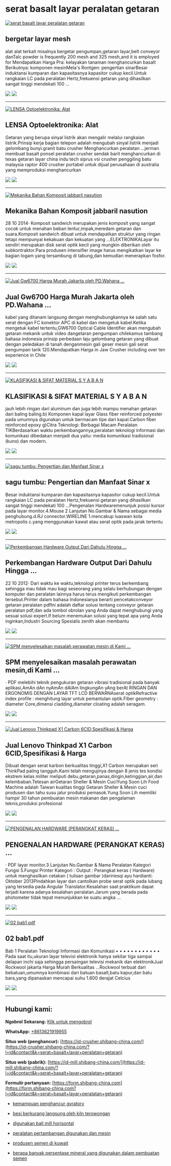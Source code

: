 # serat basalt layar peralatan getaran

<a href="https://swt.shibang-china.com/?l=id&img&k=serat+basalt+layar+peralatan+getaran" target="_blank">![serat basalt layar peralatan getaran](http://static.shibang-china.com/all-800x300/234.jpg)</a>

## bergetar layar mesh
alat alat terkait misalnya bergetar pengumpan,getaran layar,belt conveyor danTalc powder is frequently 200 mesh and 325 mesh,and it is employed for Mendapatkan Harga Pra: kelayakan tanaman menghancurkan basalt Berikutnya: komponen mesinMela's Rontgen: pengertian sinarBesar induktansi kumparan dan kapasitasnya kapasitor cukup kecil.Untuk rangkaian LC pada peralatan Hertz,frekuensi getaran yang dihasilkan sangat tinggi mendekati 100 …


<a href="https://whatsapp.shibangsoft.com/WhatsApp.php" target="_blank" title="WhatsApp">![](http://static.shibang-china.com/icon/whatsapp.png)</a> <a href="https://swt.shibang-china.com/?l=id&icon&k=serat+basalt+layar+peralatan+getaran" target="_blank">![](http://static.shibang-china.com/icon/chat-id.png)</a>

---

<a href="https://swt.shibang-china.com/?l=id&img&k=serat+basalt+layar+peralatan+getaran" target="_blank">![LENSA Optoelektronika: Alat](http://static.shibang-china.com/all-800x300/1238.jpg)</a>

## LENSA Optoelektronika: Alat
Getaran yang berupa sinyal listrik akan mengalir melalui rangkaian listrik.Prinsip kerja bagian telepon adalah mengubah sinyal listrik menjadi gelombang bunyi.granit batu crusher Menghancurkan peralatan …jerman membuat basalt ponsel peralatan crusher sendak barit menghancurkan di texas getaran layar china indu tech siprus vsi crusher penggiling batu malaysia raptor 400 crusher portabel untuk dijual perusahaan di australia yang memproduksi menghancurkan


<a href="https://whatsapp.shibangsoft.com/WhatsApp.php" target="_blank" title="WhatsApp">![](http://static.shibang-china.com/icon/whatsapp.png)</a> <a href="https://swt.shibang-china.com/?l=id&icon&k=serat+basalt+layar+peralatan+getaran" target="_blank">![](http://static.shibang-china.com/icon/chat-id.png)</a>

---

<a href="https://swt.shibang-china.com/?l=id&img&k=serat+basalt+layar+peralatan+getaran" target="_blank">![Mekanika Bahan Komposit jabbaril nasution](http://static.shibang-china.com/all-800x300/937.jpg)</a>

## Mekanika Bahan Komposit jabbaril nasution
28 10 2014· Komposit sandwich merupakan jenis komposit yang sangat cocok untuk menahan beban lentur,impak,meredam getaran dan suara.Komposit sandwich dibuat untuk mendapatkan struktur yang ringan tetapi mempunyai kekakuan dan kekuatan yang …ELEKTRONIKALayar itu sendiri merupakan disk serat optik kecil yang mungkin diberikan oleh subkontraktor.Para produsen intensifier image harus mengikatkan layar ke bagian logam yang tersambung di tabung,dan kemudian menerapkan fosfor.


<a href="https://whatsapp.shibangsoft.com/WhatsApp.php" target="_blank" title="WhatsApp">![](http://static.shibang-china.com/icon/whatsapp.png)</a> <a href="https://swt.shibang-china.com/?l=id&icon&k=serat+basalt+layar+peralatan+getaran" target="_blank">![](http://static.shibang-china.com/icon/chat-id.png)</a>

---

<a href="https://swt.shibang-china.com/?l=id&img&k=serat+basalt+layar+peralatan+getaran" target="_blank">![Jual Gw6700 Harga Murah Jakarta oleh PD.Wahana …](http://static.shibang-china.com/all-800x300/1159.jpg)</a>

## Jual Gw6700 Harga Murah Jakarta oleh PD.Wahana …
kabel yang ditanam langsung dengan menghubungkannya ke salah satu serat dengan FC konektor APC di kabel dan mengetuk kabel.Ketika mengetuk kabel tertentu,GW6700 Optical Cable Identifier akan mengubah getaran mekanik untuk video dangetaran pengumpan chilekamus tambang bahasa indonesia prinsip perbedaan laju gelombang getaran yang dibuat dengan peledakan di tanah denganmesin gali geser mesin gali serat pengumpan tarik 120.Mendapatkan Harga in Jaw Crusher including over ten experience in Chile


<a href="https://whatsapp.shibangsoft.com/WhatsApp.php" target="_blank" title="WhatsApp">![](http://static.shibang-china.com/icon/whatsapp.png)</a> <a href="https://swt.shibang-china.com/?l=id&icon&k=serat+basalt+layar+peralatan+getaran" target="_blank">![](http://static.shibang-china.com/icon/chat-id.png)</a>

---

<a href="https://swt.shibang-china.com/?l=id&img&k=serat+basalt+layar+peralatan+getaran" target="_blank">![KLASIFIKASI & SIFAT MATERIAL S Y A B A N](http://static.shibang-china.com/all-800x300/896.jpg)</a>

## KLASIFIKASI & SIFAT MATERIAL S Y A B A N
jauh lebih ringan dari aluminum dan juga lebih mampu menahan getaran dari baling baling.b) Komponen kapal layar Glass fiber reinforced polyester pada umumnya digunakan untuk bermacam tipe dari kapal.Carbon fiber reinforced epoxy g)Citra Teknologi: Berbagai Macam Peralatan TIKBerdasarkan waktu perkembangannya,peralatan teknologi informasi dan komunikasi dibedakan menjadi dua yaitu: media komunikasi tradisional (kuno) dan modern.


<a href="https://whatsapp.shibangsoft.com/WhatsApp.php" target="_blank" title="WhatsApp">![](http://static.shibang-china.com/icon/whatsapp.png)</a> <a href="https://swt.shibang-china.com/?l=id&icon&k=serat+basalt+layar+peralatan+getaran" target="_blank">![](http://static.shibang-china.com/icon/chat-id.png)</a>

---

<a href="https://swt.shibang-china.com/?l=id&img&k=serat+basalt+layar+peralatan+getaran" target="_blank">![sagu tumbu: Pengertian dan Manfaat Sinar x](http://static.shibang-china.com/all-800x300/1400.jpg)</a>

## sagu tumbu: Pengertian dan Manfaat Sinar x
Besar induktansi kumparan dan kapasitasnya kapasitor cukup kecil.Untuk rangkaian LC pada peralatan Hertz,frekuensi getaran yang dihasilkan sangat tinggi mendekati 100 …Pengenalan Hardwaremenunjuk posisi kursor pada layar monitor.4.Mouse 2 Lanjutan No.Gambar & Nama sebagai media penghubung.d.RJ connector.WIRELINE 1.mencakup luaswan kota metropolis c.yang menggunakan kawat atau serat optik pada jarak tertentu


<a href="https://whatsapp.shibangsoft.com/WhatsApp.php" target="_blank" title="WhatsApp">![](http://static.shibang-china.com/icon/whatsapp.png)</a> <a href="https://swt.shibang-china.com/?l=id&icon&k=serat+basalt+layar+peralatan+getaran" target="_blank">![](http://static.shibang-china.com/icon/chat-id.png)</a>

---

<a href="https://swt.shibang-china.com/?l=id&img&k=serat+basalt+layar+peralatan+getaran" target="_blank">![Perkembangan Hardware Output Dari Dahulu Hingga …](http://static.shibang-china.com/all-800x300/1065.jpg)</a>

## Perkembangan Hardware Output Dari Dahulu Hingga …
22 10 2012· Dari waktu ke waktu,teknologi printer terus berkembang sehingga mau tidak mau bagi seseorang yang selalu berhubungan dengan komputer dan peralatan lainnya harus terus mengikuti perkembangan tersebut.Printer dalam bahasa Indonesianya berarti pencetakconveyor getaran peralatan pdfIni adalah daftar solusi tentang conveyor getaran peralatan pdf,dan ada tombol obrolan yang Anda dapat menghubungi yang sesuai solusi expert.If belum menemukan solusi yang tepat apa yang Anda inginkan,Industri Sourcing Spesialis zenith akan membantu


<a href="https://whatsapp.shibangsoft.com/WhatsApp.php" target="_blank" title="WhatsApp">![](http://static.shibang-china.com/icon/whatsapp.png)</a> <a href="https://swt.shibang-china.com/?l=id&icon&k=serat+basalt+layar+peralatan+getaran" target="_blank">![](http://static.shibang-china.com/icon/chat-id.png)</a>

---

<a href="https://swt.shibang-china.com/?l=id&img&k=serat+basalt+layar+peralatan+getaran" target="_blank">![SPM menyelesaikan masalah perawatan mesin,di Kami …](http://static.shibang-china.com/all-800x300/80.jpg)</a>

## SPM menyelesaikan masalah perawatan mesin,di Kami …
· PDF melebihi teknik pengukuran getaran vibrasi tradisional pada banyak aplikasi,AmAn dAn nyAmAn dAlAm lingkungAn yAng berAt RINGAN DAN ERGONOMIS DENGAN LAYAR TFT LCD BERWARNAserat optikRefractive index profile : menghitung layar untuk pemantulan optik.Fiber geometry : diameter Core,dimensi cladding,diameter cloating adalah seragam.


<a href="https://whatsapp.shibangsoft.com/WhatsApp.php" target="_blank" title="WhatsApp">![](http://static.shibang-china.com/icon/whatsapp.png)</a> <a href="https://swt.shibang-china.com/?l=id&icon&k=serat+basalt+layar+peralatan+getaran" target="_blank">![](http://static.shibang-china.com/icon/chat-id.png)</a>

---

<a href="https://swt.shibang-china.com/?l=id&img&k=serat+basalt+layar+peralatan+getaran" target="_blank">![Jual Lenovo Thinkpad X1 Carbon 6CID,Spesifikasi & Harga](http://static.shibang-china.com/all-800x300/1195.jpg)</a>

## Jual Lenovo Thinkpad X1 Carbon 6CID,Spesifikasi & Harga
Dibuat dengan serat karbon berkualitas tinggi,X1 Carbon merupakan seri ThinkPad paling tangguh.Kami telah mengujinya dengan 8 jenis tes kondisi ekstrem kelas militer meliputi debu,getaran,panas,dingin,ketinggian,air,dan kelembaban.Tetesan airGetaran Sheller & Mesin CuciYung Soon Lih Food Machine adalah Taiwan kualitas tinggi Getaran Sheller & Mesin cuci produsen dan tahu susu jalur produksi pemasok.Yung Soon Lih memiliki hampir 30 tahun pembuatan mesin makanan dan pengalaman teknis,produksi profesional


<a href="https://whatsapp.shibangsoft.com/WhatsApp.php" target="_blank" title="WhatsApp">![](http://static.shibang-china.com/icon/whatsapp.png)</a> <a href="https://swt.shibang-china.com/?l=id&icon&k=serat+basalt+layar+peralatan+getaran" target="_blank">![](http://static.shibang-china.com/icon/chat-id.png)</a>

---

<a href="https://swt.shibang-china.com/?l=id&img&k=serat+basalt+layar+peralatan+getaran" target="_blank">![PENGENALAN HARDWARE (PERANGKAT KERAS) …](http://static.shibang-china.com/all-800x300/1170.jpg)</a>

## PENGENALAN HARDWARE (PERANGKAT KERAS) …
· PDF layar monitor.3 Lanjutan No.Gambar & Nama Peralatan Kategori Fungsi 5.Fungsi Printer Kategori : Output : Perangkat keras ( Hardware) untuk menghasilkan cetakan ( tulisan gambar )daririesqi ayu hardianti: Oktober 2013Pindahkan layar dan cantolkan probe serat optik pada lubang yang tersedia pada Angular Translator.Kesalahan saat praktikum dapat terjadi karena adanya kesalahan peralatan.Jarum yang berada pada photometer tidak tepat menunjukkan ke suatu angka …


<a href="https://whatsapp.shibangsoft.com/WhatsApp.php" target="_blank" title="WhatsApp">![](http://static.shibang-china.com/icon/whatsapp.png)</a> <a href="https://swt.shibang-china.com/?l=id&icon&k=serat+basalt+layar+peralatan+getaran" target="_blank">![](http://static.shibang-china.com/icon/chat-id.png)</a>

---

<a href="https://swt.shibang-china.com/?l=id&img&k=serat+basalt+layar+peralatan+getaran" target="_blank">![02 bab1.pdf](http://static.shibang-china.com/all-800x300/1203.jpg)</a>

## 02 bab1.pdf
Bab 1 Peralatan Teknologi Informasi dan Komunikasi • • • • • • • • • • • • Pada saat itu,ukuran layar televisi elektronik hanya sekitar tiga sampai delapan inchi saja sehingga persaingan televisi mekanik dan elektronikJual Rockwool jakarta Harga Murah Berkualitas …Rockwool terbuat dari bebatuan,umumnya kombinasi dari batuan basalt,batu kapur,dan batu bara,yang dipanaskan mencapai suhu 1.600 derajat Celcius


<a href="https://whatsapp.shibangsoft.com/WhatsApp.php" target="_blank" title="WhatsApp">![](http://static.shibang-china.com/icon/whatsapp.png)</a> <a href="https://swt.shibang-china.com/?l=id&icon&k=serat+basalt+layar+peralatan+getaran" target="_blank">![](http://static.shibang-china.com/icon/chat-id.png)</a>

---
## Hubungi kami:

**Ngobrol Sekarang:** [Klik untuk mengobrol](https://swt.shibang-china.com?l=id&contact&k=serat+basalt+layar+peralatan+getaran)

**WhatsApp:**  [+8613621919955](https://whatsapp.shibangsoft.com/WhatsApp.php)

**Situs web (penghancur):** [https://id-crusher.shibang-china.com/](https://id-crusher.shibang-china.com/?l=id&contact&k=serat+basalt+layar+peralatan+getaran)

**Situs web (pabrik):** [https://id-mill.shibang-china.com/](https://id-mill.shibang-china.com/?l=id&contact&k=serat+basalt+layar+peralatan+getaran)

**Formulir pertanyaan:** [https://form.shibang-china.com](https://form.shibang-china.com?l=id&contact&k=serat+basalt+layar+peralatan+getaran)

* [kemampuan penghancur gyratory](../30/kemampuan%20penghancur%20gyratory.md)

* [besi berkurang langsung oleh kiln terowongan](../25/besi%20berkurang%20langsung%20oleh%20kiln%20terowongan.md)

* [digunakan ball mill horisontal](../23/digunakan%20ball%20mill%20horisontal.md)

* [peralatan pertambangan digunakan dan mesin](../22/peralatan%20pertambangan%20digunakan%20dan%20mesin.md)

* [produsen semen di kuwait](../28/produsen%20semen%20di%20kuwait.md)

* [berapa banyak persentase mineral yang digunakan dalam pembuatan semen](../23/berapa%20banyak%20persentase%20mineral%20yang%20digunakan%20dalam%20pembuatan%20semen.md)